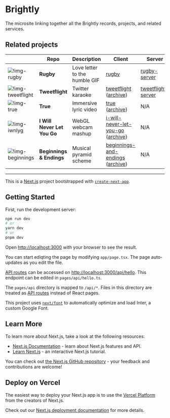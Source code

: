 # Brightly

The microsite linking together all the Brightly records, projects, and related services.

## Related projects

|                     | Repo                    | Description                   | Client                                                               | Server                                   |
| ------------------- | ----------------------- | ----------------------------- | -------------------------------------------------------------------- | ---------------------------------------- |
| ![!img-rugby]       | **Rugby**                   | Love letter to the humble GIF | [rugby][rugby]                                                       | [rugby-server][rugby-server]             |
| ![!img-tweetflight] | **Tweetflight**             | Twitter karaoke               | [tweetflight][tweetflight] ([archive][tweetflight-archive])          | [tweetflight-server][tweetflight-server] |
| ![!img-true]        | **True**                    | Immersive lyric video         | [true][true] ([archive][true-archive])                               | N/A                                      |
| ![!img-iwnlyg]      | **I Will Never Let You Go** | WebGL webcam mashup           | [i-will-never-let-you-go][iwnlyg] ([archive][iwnlyg-archive])        | N/A                                      |
| ![!img-beginnings]  | **Beginnings & Endings**    | Musical pyramid scheme        | [beginnings-and-endings][beginnings] ([archive][beginnings-archive]) | N/A                                      |

---

This is a [Next.js](https://nextjs.org/) project bootstrapped with [`create-next-app`](https://github.com/vercel/next.js/tree/canary/packages/create-next-app).

## Getting Started

First, run the development server:

```bash
npm run dev
# or
yarn dev
# or
pnpm dev
```

Open [http://localhost:3000](http://localhost:3000) with your browser to see the result.

You can start ediqting the page by modifying `app/page.tsx`. The page auto-updates as you edit the file.

[API routes](https://nextjs.org/docs/api-routes/introduction) can be accessed on [http://localhost:3000/api/hello](http://localhost:3000/api/hello). This endpoint can be edited in `pages/api/hello.ts`.

The `pages/api` directory is mapped to `/api/*`. Files in this directory are treated as [API routes](https://nextjs.org/docs/api-routes/introduction) instead of React pages.

This project uses [`next/font`](https://nextjs.org/docs/basic-features/font-optimization) to automatically optimize and load Inter, a custom Google Font.

## Learn More

To learn more about Next.js, take a look at the following resources:

- [Next.js Documentation](https://nextjs.org/docs) - learn about Next.js features and API.
- [Learn Next.js](https://nextjs.org/learn) - an interactive Next.js tutorial.

You can check out [the Next.js GitHub repository](https://github.com/vercel/next.js/) - your feedback and contributions are welcome!

## Deploy on Vercel

The easiest way to deploy your Next.js app is to use the [Vercel Platform](https://vercel.com/new?utm_medium=default-template&filter=next.js&utm_source=create-next-app&utm_campaign=create-next-app-readme) from the creators of Next.js.

Check out our [Next.js deployment documentation](https://nextjs.org/docs/deployment) for more details.

[rugby]: https://github.com/superhighfives/rugby
[rugby-server]: https://github.com/superhighfives/rugby-server
[true]: https://github.com/superhighfives/true
[true-archive]: https://github.com/superhighfives/true-archive
[tweetflight]: https://github.com/superhighfives/tweetflight
[tweetflight-archive]: https://github.com/superhighfives/tweetflight-archive
[tweetflight-server]: https://github.com/superhighfives/tweetflight-server
[iwnlyg]: https://github.com/superhighfives/i-will-never-let-you-go
[iwnlyg-archive]: https://github.com/superhighfives/i-will-never-let-you-go-archive
[beginnings]: https://github.com/superhighfives/beginnings-and-endings
[beginnings-archive]: https://github.com/superhighfives/beginnings-and-endings-archive
[!img-rugby]: https://user-images.githubusercontent.com/449385/218269348-f5671333-47bb-499e-83b6-89fa57fef3c0.svg
[!img-tweetflight]: https://user-images.githubusercontent.com/449385/218269463-b2c95682-4870-445a-947f-79ff60a08f03.svg
[!img-true]: https://user-images.githubusercontent.com/449385/218269406-82420e40-2ef1-4f2d-b696-78a8f2e10fde.svg
[!img-iwnlyg]: https://user-images.githubusercontent.com/449385/218269536-9ad50c4e-85f1-463c-923d-996ddd2e6686.svg
[!img-beginnings]: https://user-images.githubusercontent.com/449385/218269766-ebb5a6f5-e78e-4125-bb84-ebee65152007.svg
